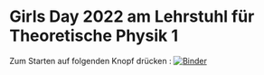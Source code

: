 # Girls Day 2022 am Lehrstuhl für Theoretische Physik 1

Zum Starten auf folgenden Knopf drücken : [![Binder](https://mybinder.org/badge_logo.svg)](https://mybinder.org/v2/gh/blaschma/girls_day/HEAD)

